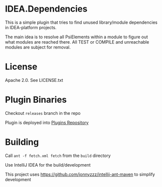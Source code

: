 IDEA.Dependencies
=================

This is a simple plugin that tries to 
find unused library/module dependencies
in IDEA-platform projects.

The main idea is to resolve all PsiElements within
a module to figure out what modules are reached there. 
All TEST or COMPILE and unreachable modules are
subject for removal.

License
=======
Apache 2.0.
See LICENSE.txt


Plugin Binaries
===============
Checkout `releases` branch in the repo

Plugin is deployed into [Plugins Repository](http://plugins.jetbrains.com/plugin?pr=&pluginId=7222)


Building
========

Call `ant -f fetch.xml fetch` from the `build` directory

Use IntelliJ IDEA for the build/development




This project uses https://github.com/jonnyzzz/intellij-ant-maven
to simplify development


